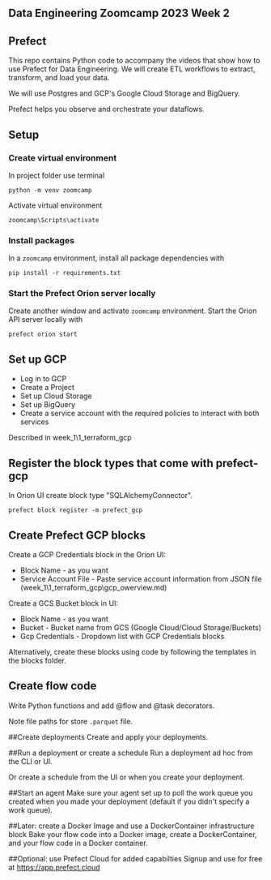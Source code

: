 ## Data Engineering Zoomcamp 2023 Week 2

## Prefect
This repo contains Python code to accompany the videos that show how to use Prefect for Data Engineering. We will create ETL workflows to extract, transform, and load your data.

We will use Postgres and GCP's Google Cloud Storage and BigQuery.

Prefect helps you observe and orchestrate your dataflows.

## Setup

### Create virtual environment
In project folder use terminal
```commandline
python -m venv zoomcamp
```
Activate virtual environment
```commandline
zoomcamp\Scripts\activate
```

### Install packages
In a `zoomcamp` environment, install all package dependencies with

```
pip install -r requirements.txt
```

### Start the Prefect Orion server locally
Create another window and activate `zoomcamp` environment. Start the Orion API server locally with

```
prefect orion start
```

## Set up GCP
* Log in to GCP
* Create a Project
* Set up Cloud Storage
* Set up BigQuery
* Create a service account with the required policies to interact with both services

Described in week_1\1_terraform_gcp


## Register the block types that come with prefect-gcp
In Orion UI create block type "SQLAlchemyConnector".

```text
prefect block register -m prefect_gcp
```

## Create Prefect GCP blocks
Create a GCP Credentials block in the Orion UI:
* Block Name - as you want
* Service Account File - Paste service account information from JSON file (week_1\1_terraform_gcp\gcp_owerview.md)

Create a GCS Bucket block in UI:
* Block Name - as you want
* Bucket - Bucket name from GCS (Google Cloud/Cloud Storage/Buckets)
* Gcp Credentials - Dropdown list with GCP Credentials blocks

Alternatively, create these blocks using code by following the templates in the blocks folder.

## Create flow code
Write Python functions and add @flow and @task decorators.

Note file paths for store  `.parquet` file.

##Create deployments
Create and apply your deployments.

##Run a deployment or create a schedule
Run a deployment ad hoc from the CLI or UI.

Or create a schedule from the UI or when you create your deployment.

##Start an agent
Make sure your agent set up to poll the work queue you created when you made your deployment (default if you didn't specify a work queue).

##Later: create a Docker Image and use a DockerContainer infrastructure block
Bake your flow code into a Docker image, create a DockerContainer, and your flow code in a Docker container.

##Optional: use Prefect Cloud for added capabilties
Signup and use for free at https://app.prefect.cloud